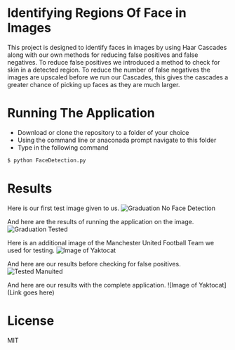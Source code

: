 # Identifying Regions Of Face in Images

This project is designed to identify faces in images by using Haar Cascades along with our own methods for reducing false 
positives and false negatives. To reduce false positives we introduced a method to check for skin in a detected region. To
reduce the number of false negatives the images are upscaled before we run our Cascades, this gives the cascades a greater
chance of picking up faces as they are much larger.

# Running The Application

-   Download or clone the repository to a folder of your choice
-   Using the command line or anaconada prompt navigate to this folder
-   Type in the following command

```sh
$ python FaceDetection.py
```

# Results

Here is our first test image given to us.
![Graduation No Face Detection](https://i.imgur.com/VRRZ8WI.jpg)

And here are the results of running the application on the image.
![Graduation Tested](https://i.imgur.com/2anlZzE.jpg)

Here is an additional image of the Manchester United Football Team we used for testing.
![Image of Yaktocat](https://i.imgur.com/v3xxZCd.jpg)

And here are our results before checking for false positives.
![Tested Manuited](https://i.imgur.com/mSbtVOw.jpg)

And here are our results with the complete application.
![Image of Yaktocat](Link goes here)

# License 

MIT


[//]: # (These are reference links used in the body of this note and get stripped out when the markdown processor does its job. There is no need to format nicely because it shouldn't be seen. Thanks SO - http://stackoverflow.com/questions/4823468/store-comments-in-markdown-syntax)


   [dill]: <https://github.com/joemccann/dillinger>
   [git-repo-url]: <https://github.com/joemccann/dillinger.git>
   [john gruber]: <http://daringfireball.net>
   [df1]: <http://daringfireball.net/projects/markdown/>
   [markdown-it]: <https://github.com/markdown-it/markdown-it>
   [Ace Editor]: <http://ace.ajax.org>
   [node.js]: <http://nodejs.org>
   [Twitter Bootstrap]: <http://twitter.github.com/bootstrap/>
   [jQuery]: <http://jquery.com>
   [@tjholowaychuk]: <http://twitter.com/tjholowaychuk>
   [express]: <http://expressjs.com>
   [AngularJS]: <http://angularjs.org>
   [Gulp]: <http://gulpjs.com>

   [PlDb]: <https://github.com/joemccann/dillinger/tree/master/plugins/dropbox/README.md>
   [PlGh]: <https://github.com/joemccann/dillinger/tree/master/plugins/github/README.md>
   [PlGd]: <https://github.com/joemccann/dillinger/tree/master/plugins/googledrive/README.md>
   [PlOd]: <https://github.com/joemccann/dillinger/tree/master/plugins/onedrive/README.md>
   [PlMe]: <https://github.com/joemccann/dillinger/tree/master/plugins/medium/README.md>
   [PlGa]: <https://github.com/RahulHP/dillinger/blob/master/plugins/googleanalytics/README.md>

